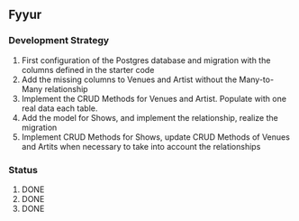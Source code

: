 Fyyur
-----

### Development Strategy

1. First configuration of the Postgres database and migration with the columns defined in the starter code
2. Add the missing columns to Venues and Artist without the Many-to-Many relationship
3. Implement the CRUD Methods for Venues and Artist. Populate with one real data each table.
4. Add the model for Shows, and implement the relationship, realize the migration
5. Implement CRUD Methods for Shows, update CRUD Methods of Venues and Artits when necessary to take into account the relationships


### Status
1. DONE
2. DONE
3. DONE

